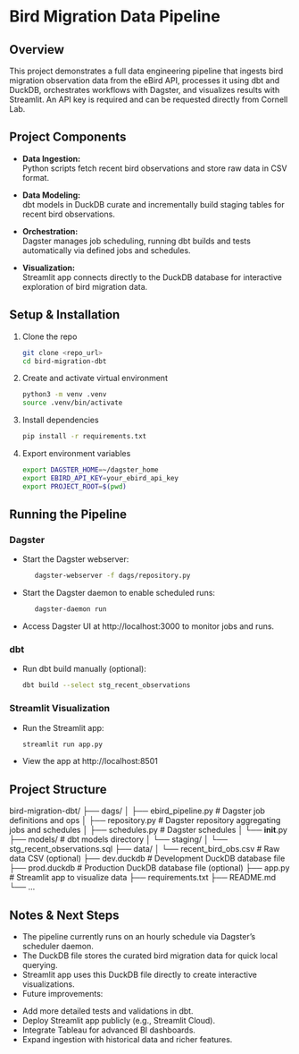 # Bird Migration Data Pipeline

## Overview
This project demonstrates a full data engineering pipeline that ingests bird migration observation data from the eBird API, processes it using dbt and DuckDB, orchestrates workflows with Dagster, and visualizes results with Streamlit.  An API key is required and can be requested directly from Cornell Lab.

## Project Components

- **Data Ingestion:**  
  Python scripts fetch recent bird observations and store raw data in CSV format.

- **Data Modeling:**  
  dbt models in DuckDB curate and incrementally build staging tables for recent bird observations.

- **Orchestration:**  
  Dagster manages job scheduling, running dbt builds and tests automatically via defined jobs and schedules.

- **Visualization:**  
  Streamlit app connects directly to the DuckDB database for interactive exploration of bird migration data.

## Setup & Installation

1. Clone the repo  
   ```bash
   git clone <repo_url>
   cd bird-migration-dbt

2. Create and activate virtual environment
   ```bash
   python3 -m venv .venv
   source .venv/bin/activate

3. Install dependencies
   ```bash
   pip install -r requirements.txt

4. Export environment variables
   ```bash
   export DAGSTER_HOME=~/dagster_home
   export EBIRD_API_KEY=your_ebird_api_key
   export PROJECT_ROOT=$(pwd)

## Running the Pipeline

### Dagster

- Start the Dagster webserver:
  ```bash
     dagster-webserver -f dags/repository.py

- Start the Dagster daemon to enable scheduled runs:
  ```bash
     dagster-daemon run

- Access Dagster UI at http://localhost:3000 to monitor jobs and runs.

### dbt

- Run dbt build manually (optional):
  ```bash
  dbt build --select stg_recent_observations

### Streamlit Visualization

- Run the Streamlit app:
  ```bash
  streamlit run app.py

- View the app at http://localhost:8501

## Project Structure

bird-migration-dbt/
├── dags/
│   ├── ebird_pipeline.py      # Dagster job definitions and ops
│   ├── repository.py          # Dagster repository aggregating jobs and schedules
│   ├── schedules.py           # Dagster schedules
│   └── __init__.py
├── models/                    # dbt models directory
│   └── staging/
│       └── stg_recent_observations.sql
├── data/
│   └── recent_bird_obs.csv    # Raw data CSV (optional)
├── dev.duckdb                 # Development DuckDB database file
├── prod.duckdb                # Production DuckDB database file (optional)
├── app.py                    # Streamlit app to visualize data
├── requirements.txt
├── README.md
└── ...

## Notes & Next Steps

- The pipeline currently runs on an hourly schedule via Dagster’s scheduler daemon.
- The DuckDB file stores the curated bird migration data for quick local querying.
- Streamlit app uses this DuckDB file directly to create interactive visualizations.
- Future improvements:
* Add more detailed tests and validations in dbt.
* Deploy Streamlit app publicly (e.g., Streamlit Cloud).
* Integrate Tableau for advanced BI dashboards.
* Expand ingestion with historical data and richer features.